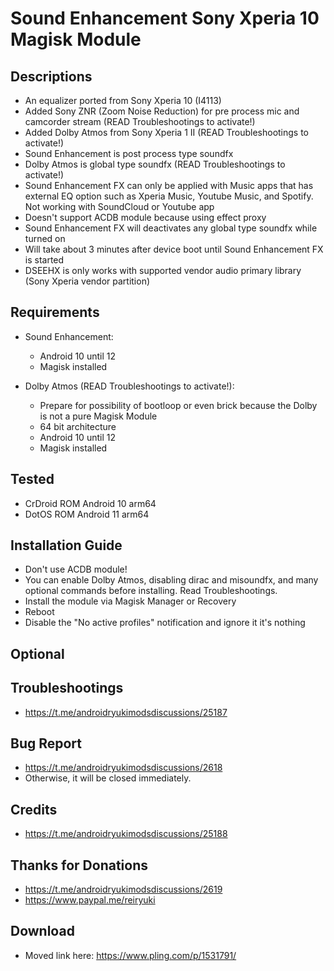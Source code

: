 # Sound Enhancement Sony Xperia 10 Magisk Module

## Descriptions
- An equalizer ported from Sony Xperia 10 (I4113)
- Added Sony ZNR (Zoom Noise Reduction) for pre process mic and camcorder stream (READ Troubleshootings to activate!)
- Added Dolby Atmos from Sony Xperia 1 II (READ Troubleshootings to activate!)
- Sound Enhancement is post process type soundfx
- Dolby Atmos is global type soundfx (READ Troubleshootings to activate!)
- Sound Enhancement FX can only be applied with Music apps that has external EQ option such as Xperia Music, Youtube Music, and Spotify. Not working with SoundCloud or Youtube app
- Doesn't support ACDB module because using effect proxy
- Sound Enhancement FX will deactivates any global type soundfx while turned on
- Will take about 3 minutes after device boot until Sound Enhancement FX is started
- DSEEHX is only works with supported vendor audio primary library (Sony Xperia vendor partition)

## Requirements
- Sound Enhancement:
  - Android 10 until 12
  - Magisk installed

- Dolby Atmos (READ Troubleshootings to activate!):
  - Prepare for possibility of bootloop or even brick because the Dolby is not a pure Magisk Module
  - 64 bit architecture
  - Android 10 until 12
  - Magisk installed

## Tested
- CrDroid ROM Android 10 arm64
- DotOS ROM Android 11 arm64

## Installation Guide
- Don't use ACDB module!
- You can enable Dolby Atmos, disabling dirac and misoundfx, and many optional commands before installing. Read Troubleshootings.
- Install the module via Magisk Manager or Recovery
- Reboot
- Disable the "No active profiles" notification and ignore it it's nothing

## Optional

## Troubleshootings
- https://t.me/androidryukimodsdiscussions/25187

## Bug Report
- https://t.me/androidryukimodsdiscussions/2618
- Otherwise, it will be closed immediately.

## Credits
- https://t.me/androidryukimodsdiscussions/25188

## Thanks for Donations
- https://t.me/androidryukimodsdiscussions/2619
- https://www.paypal.me/reiryuki

## Download
- Moved link here: https://www.pling.com/p/1531791/
